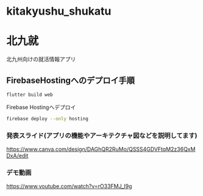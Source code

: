 # kitakyushu_shukatu
# 北九就

北九州向けの就活情報アプリ


## FirebaseHostingへのデプロイ手順

```bash
flutter build web
```

Firebase Hostingへデプロイ

```bash
firebase deploy --only hosting
```
### 発表スライド(アプリの機能やアーキテクチャ図などを説明してます)
https://www.canva.com/design/DAGhQR2RuMo/QSSS4GDVFtqM2z36QxMDxA/edit

### デモ動画
https://www.youtube.com/watch?v=rO33FMJ_I9g
